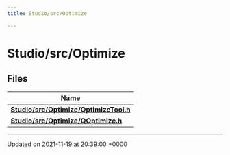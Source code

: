 ```yaml
---
title: Studio/src/Optimize

---
```


# Studio/src/Optimize



## Files

| Name           |
| -------------- |
| **[Studio/src/Optimize/OptimizeTool.h](../Files/OptimizeTool_8h.md#file-optimizetool.h)**  |
| **[Studio/src/Optimize/QOptimize.h](../Files/QOptimize_8h.md#file-qoptimize.h)**  |






-------------------------------

Updated on 2021-11-19 at 20:39:00 +0000
